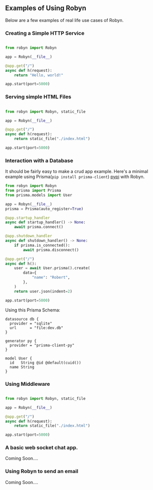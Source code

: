 ## Examples of Using Robyn

Below are a few examples of real life use cases of Robyn.

### Creating a Simple HTTP Service
```python

from robyn import Robyn

app = Robyn(__file__)

@app.get("/")
async def h(request):
    return "Hello, world!"

app.start(port=5000)

```

### Serving simple HTML Files
```python

from robyn import Robyn, static_file

app = Robyn(__file__)

@app.get("/")
async def h(request):
    return static_file("./index.html")

app.start(port=5000)

```


### Interaction with a Database

It should be fairly easy to make a crud app example. Here's a minimal example using Prisma(`pip install prisma-client`) [pypi](https://pypi.org/project/prisma-client/) with Robyn.

```python
from robyn import Robyn
from prisma import Prisma
from prisma.models import User

app = Robyn(__file__)
prisma = Prisma(auto_register=True)

@app.startup_handler
async def startup_handler() -> None:
    await prisma.connect()

@app.shutdown_handler
async def shutdown_handler() -> None:
    if prisma.is_connected():
        await prisma.disconnect()

@app.get("/")
async def h():
    user = await User.prisma().create(
        data={
            "name": "Robert",
        },
    )
    return user.json(indent=2)

app.start(port=5000)
```

Using this Prisma Schema:

```prisma
datasource db {
  provider = "sqlite"
  url      = "file:dev.db"
}

generator py {
  provider = "prisma-client-py"
}

model User {
  id   String @id @default(cuid())
  name String
}
```

### Using Middleware
```python

from robyn import Robyn, static_file

app = Robyn(__file__)

@app.get("/")
async def h(request):
    return static_file("./index.html")

app.start(port=5000)

```

### A basic web socket chat app.
Coming Soon....

### Using Robyn to send an email
Coming Soon....
